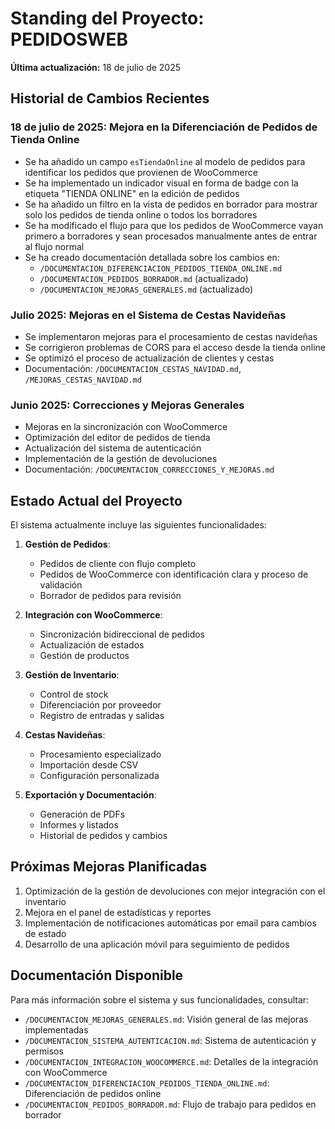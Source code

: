 # Standing del Proyecto: PEDIDOSWEB

**Última actualización:** 18 de julio de 2025

## Historial de Cambios Recientes

### 18 de julio de 2025: Mejora en la Diferenciación de Pedidos de Tienda Online

- Se ha añadido un campo `esTiendaOnline` al modelo de pedidos para identificar los pedidos que provienen de WooCommerce
- Se ha implementado un indicador visual en forma de badge con la etiqueta "TIENDA ONLINE" en la edición de pedidos
- Se ha añadido un filtro en la vista de pedidos en borrador para mostrar solo los pedidos de tienda online o todos los borradores
- Se ha modificado el flujo para que los pedidos de WooCommerce vayan primero a borradores y sean procesados manualmente antes de entrar al flujo normal
- Se ha creado documentación detallada sobre los cambios en:
  - `/DOCUMENTACION_DIFERENCIACION_PEDIDOS_TIENDA_ONLINE.md`
  - `/DOCUMENTACION_PEDIDOS_BORRADOR.md` (actualizado)
  - `/DOCUMENTACION_MEJORAS_GENERALES.md` (actualizado)

### Julio 2025: Mejoras en el Sistema de Cestas Navideñas

- Se implementaron mejoras para el procesamiento de cestas navideñas
- Se corrigieron problemas de CORS para el acceso desde la tienda online
- Se optimizó el proceso de actualización de clientes y cestas
- Documentación: `/DOCUMENTACION_CESTAS_NAVIDAD.md`, `/MEJORAS_CESTAS_NAVIDAD.md`

### Junio 2025: Correcciones y Mejoras Generales

- Mejoras en la sincronización con WooCommerce
- Optimización del editor de pedidos de tienda
- Actualización del sistema de autenticación
- Implementación de la gestión de devoluciones
- Documentación: `/DOCUMENTACION_CORRECCIONES_Y_MEJORAS.md`

## Estado Actual del Proyecto

El sistema actualmente incluye las siguientes funcionalidades:

1. **Gestión de Pedidos**:
   - Pedidos de cliente con flujo completo
   - Pedidos de WooCommerce con identificación clara y proceso de validación
   - Borrador de pedidos para revisión

2. **Integración con WooCommerce**:
   - Sincronización bidireccional de pedidos
   - Actualización de estados
   - Gestión de productos

3. **Gestión de Inventario**:
   - Control de stock
   - Diferenciación por proveedor
   - Registro de entradas y salidas

4. **Cestas Navideñas**:
   - Procesamiento especializado
   - Importación desde CSV
   - Configuración personalizada

5. **Exportación y Documentación**:
   - Generación de PDFs
   - Informes y listados
   - Historial de pedidos y cambios

## Próximas Mejoras Planificadas

1. Optimización de la gestión de devoluciones con mejor integración con el inventario
2. Mejora en el panel de estadísticas y reportes
3. Implementación de notificaciones automáticas por email para cambios de estado
4. Desarrollo de una aplicación móvil para seguimiento de pedidos

## Documentación Disponible

Para más información sobre el sistema y sus funcionalidades, consultar:

- `/DOCUMENTACION_MEJORAS_GENERALES.md`: Visión general de las mejoras implementadas
- `/DOCUMENTACION_SISTEMA_AUTENTICACION.md`: Sistema de autenticación y permisos
- `/DOCUMENTACION_INTEGRACION_WOOCOMMERCE.md`: Detalles de la integración con WooCommerce
- `/DOCUMENTACION_DIFERENCIACION_PEDIDOS_TIENDA_ONLINE.md`: Diferenciación de pedidos online
- `/DOCUMENTACION_PEDIDOS_BORRADOR.md`: Flujo de trabajo para pedidos en borrador
